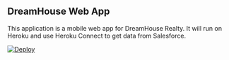 DreamHouse Web App
------------------

This application is a mobile web app for DreamHouse Realty. It will run on Heroku and use Heroku Connect to get data from Salesforce.


<a href="https://github.com/ijstone123/intro-to-heroku"><img src="https://www.herokucdn.com/deploy/button.svg" alt="Deploy"></a>
